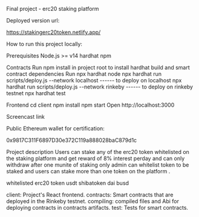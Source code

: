 Final project - erc20 staking platform

Deployed version url:

https://stakingerc20token.netlify.app/

How to run this project locally:

Prerequisites
Node.js >= v14
hardhat 
npm

Contracts
Run npm install in project root to install hardhat build and smart contract dependencies
Run npx hardhat node
npx hardhat run scripts/deploy.js --network localhost          ------   to deploy on localhost
npx hardhat run scripts/deploy.js --network rinkeby            ------   to deploy on rinkeby testnet
npx hardhat test

Frontend
cd client
npm install
npm start
Open http://localhost:3000

Screencast link


Public Ethereum wallet for certification:

0x9817C311F6897D30e372C119a888028baC879d1c

Project description
Users can stake any of the erc20 token whitelisted on the staking platform and get reward of 8% interest perday and  can  only withdraw after one munite of staking  only admin can whitelist token to be staked
and users can stake more than one token on the platform .

whitelisted erc20 token
usdt
shibatoken
dai
busd


client: Project's React frontend.
contracts: Smart contracts that are deployed in the Rinkeby testnet.
compiling: compiled files and Abi for deploying contracts in contracts artifacts.
test: Tests for smart contracts.
